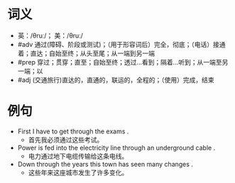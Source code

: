 # 词义
- 英：/θruː/； 美：/θruː/
- #adv 通过(障碍、阶段或测试)；（用于形容词后）完全，彻底；（电话）接通着；直达；自始至终；从头至尾；从一端到另一端
- #prep 穿过；贯穿；直至；自始至终；透过…看到；隔着…听到；从一端至另一端；以
- #adj (交通旅行)直达的，直通的，联运的，全程的；（使用）完成，结束
# 例句
- First I have to get through the exams .
	- 首先我必须通过这些考试。
- Power is fed into the electricity line through an underground cable .
	- 电力通过地下电缆传输给这条电线。
- Down through the years this town has seen many changes .
	- 这些年来这座城市发生了许多变化。
